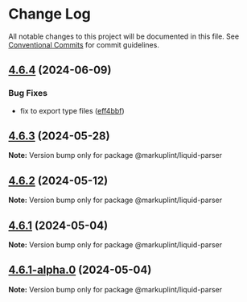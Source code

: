 # Change Log

All notable changes to this project will be documented in this file.
See [Conventional Commits](https://conventionalcommits.org) for commit guidelines.

## [4.6.4](https://github.com/markuplint/markuplint/compare/@markuplint/liquid-parser@4.6.3...@markuplint/liquid-parser@4.6.4) (2024-06-09)

### Bug Fixes

- fix to export type files ([eff4bbf](https://github.com/markuplint/markuplint/commit/eff4bbfd127574809dc5e15d7cafe87699758ee0))

## [4.6.3](https://github.com/markuplint/markuplint/compare/@markuplint/liquid-parser@4.6.2...@markuplint/liquid-parser@4.6.3) (2024-05-28)

**Note:** Version bump only for package @markuplint/liquid-parser

## [4.6.2](https://github.com/markuplint/markuplint/compare/@markuplint/liquid-parser@4.6.1...@markuplint/liquid-parser@4.6.2) (2024-05-12)

**Note:** Version bump only for package @markuplint/liquid-parser

## [4.6.1](https://github.com/markuplint/markuplint/compare/@markuplint/liquid-parser@4.6.1-alpha.0...@markuplint/liquid-parser@4.6.1) (2024-05-04)

**Note:** Version bump only for package @markuplint/liquid-parser

## [4.6.1-alpha.0](https://github.com/markuplint/markuplint/compare/@markuplint/liquid-parser@4.6.0...@markuplint/liquid-parser@4.6.1-alpha.0) (2024-05-04)

**Note:** Version bump only for package @markuplint/liquid-parser
